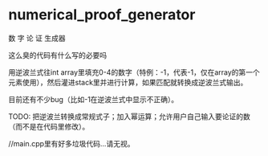 # numerical_proof_generator
数 字 论 证 生成器

这么臭的代码有什么写的必要吗

用逆波兰式往int array里填充0-4的数字（特例：-1，代表-1，仅在array的第一个元素使用），然后灌进stack里并进行计算，如果匹配就转换成逆波兰式输出。

目前还有不少bug（比如-1在逆波兰式中显示不正确）。

TODO: 把逆波兰转换成常规式子；加入幂运算；允许用户自己输入要论证的数（而不是在代码里修改）。

//main.cpp里有好多垃圾代码...请无视。
